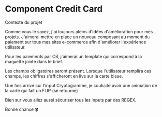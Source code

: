 # Component Credit Card

Contexte du projet

Comme vous le savez, j'ai toujours pleins d'idées d'amélioration pour mes projets. J'aimerai mettre en place un nouveau composant au moment du paiement sur tous mes sites e-commerce afin d'améliorer l'expérience utilisateur.

Pour les paiements par CB, j'aimerai un template qui correspond à la maquette jointe dans le brief.

Les champs obligatoires seront présent. Lorsque l'utilisateur remplira ces champs, les chiffres s'afficheront en live sur la carte bleue.

Une fois arrivé sur l'input Cryptogramme, je souhaite avoir une animation de la carte qui fait un FLIP (se retourne)

Bien sur vous allez aussi sécuriser tous les inputs par des REGEX.

Bonne chance 🍀
